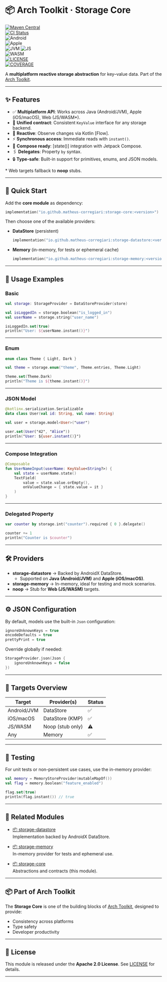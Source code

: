 # 📦 Arch Toolkit · Storage Core

[![Maven Central][badge-maven]][link-maven]  
[![CI Status][badge-ci]][link-ci]  
![Android][badge-android]  
![Apple][badge-apple]  
![JVM][badge-jvm]
![JS][badge-js]  
![WASM][badge-wasm]  
[![LICENSE][badge-license]][link-license]  
[![COVERAGE][badge-coverage]][link-coverage]

A **multiplatform reactive storage abstraction** for key–value data.
Part of the [Arch Toolkit](https://github.com/matheus-corregiari/arch-toolkit).

---

## ✨ Features

* ✅ **Multiplatform API**: Works across Java (Android/JVM), Apple (iOS/macOS), Web (JS/WASM\*).
* 🎯 **Unified contract**: Consistent `KeyValue` interface for any storage backend.
* 🔄 **Reactive**: Observe changes via Kotlin \[Flow].
* ⚡ **Synchronous access**: Immediate reads with `instant()`.
* 🧩 **Compose ready**: \[state()] integration with Jetpack Compose.
* 🖇️ **Delegates**: Property `by` syntax.
* 🔒 **Type-safe**: Built-in support for primitives, enums, and JSON models.

\* Web targets fallback to **noop** stubs.

---

## 🚀 Quick Start

Add the **core module** as dependency:

```kotlin
implementation("io.github.matheus-corregiari:storage-core:<version>")
```

Then choose one of the available providers:

* **DataStore** (persistent)

  ```kotlin
  implementation("io.github.matheus-corregiari:storage-datastore:<version>")
  ```
* **Memory** (in-memory, for tests or ephemeral cache)

  ```kotlin
  implementation("io.github.matheus-corregiari:storage-memory:<version>")
  ```

---

## 📖 Usage Examples

### Basic

```kotlin
val storage: StorageProvider = DataStoreProvider(store)

val isLoggedIn = storage.boolean("is_logged_in")
val userName = storage.string("user_name")

isLoggedIn.set(true)
println("User: ${userName.instant()}")
```

---

### Enum

```kotlin
enum class Theme { Light, Dark }

val theme = storage.enum("theme", Theme.entries, Theme.Light)

theme.set(Theme.Dark)
println("Theme is ${theme.instant()}")
```

---

### JSON Model

```kotlin
@kotlinx.serialization.Serializable
data class User(val id: String, val name: String)

val user = storage.model<User>("user")

user.set(User("42", "Alice"))
println("User: ${user.instant()}")
```

---

### Compose Integration

```kotlin
@Composable
fun UserNameInput(userName: KeyValue<String?>) {
    val state = userName.state()
    TextField(
        value = state.value.orEmpty(),
        onValueChange = { state.value = it }
    )
}
```

---

### Delegated Property

```kotlin
var counter by storage.int("counter").required { 0 }.delegate()

counter += 1
println("Counter is $counter")
```

---

## 🛠️ Providers

* **storage-datastore** → Backed by AndroidX DataStore.
    * Supported on **Java (Android/JVM)** and **Apple (iOS/macOS)**.
* **storage-memory** → In-memory, ideal for testing and mock scenarios.
* **noop** → Stub for **Web (JS/WASM)** targets.

---

## ⚙️ JSON Configuration

By default, models use the built-in `Json` configuration:

```kotlin
ignoreUnknownKeys = true
encodeDefaults = true
prettyPrint = true
```

Override globally if needed:

```kotlin
StorageProvider.json(Json {
    ignoreUnknownKeys = false
})
```

---

## 🧩 Targets Overview

| Target      | Provider(s)      | Status |
|-------------|------------------|--------|
| Android/JVM | DataStore        | ✅      |
| iOS/macOS   | DataStore (KMP)  | ✅      |
| JS/WASM     | Noop (stub only) | ⚠️     |
| Any         | Memory           | ✅      |

---

## 🧪 Testing

For unit tests or non-persistent use cases, use the in-memory provider:

```kotlin
val memory = MemoryStoreProvider(mutableMapOf())
val flag = memory.boolean("feature_enabled")

flag.set(true)
println(flag.instant()) // true
```

---

## 🔗 Related Modules

- [📦 storage-datastore](../storage-datastore)  
  Implementation backed by AndroidX DataStore.

- [📦 storage-memory](../storage-memory)  
  In-memory provider for tests and ephemeral use.

- [📦 storage-core](../storage-core)  
  Abstractions and contracts (this module).

---

## 📦 Part of Arch Toolkit

The **Storage Core** is one of the building blocks
of [Arch Toolkit](https://github.com/matheus-corregiari/arch-toolkit), designed to provide:

* Consistency across platforms
* Type safety
* Developer productivity

---

## 📄 License

This module is released under the **Apache 2.0 License**.
See [LICENSE](../../../LICENSE.md) for details.

---

[link-maven]: https://search.maven.org/artifact/io.github.matheus-corregiari/storage-core

[link-ci]: https://github.com/matheus-corregiari/arch-toolkit/actions/workflows/generate-tag.yml

[link-license]: ../../../LICENSE.md

[link-coverage]: https://codecov.io/gh/matheus-corregiari/arch-toolkit

[badge-android]: http://img.shields.io/badge/-android-6EDB8D.svg?style=flat

[badge-apple]: http://img.shields.io/badge/-apple-000000.svg?style=flat

[badge-js]: http://img.shields.io/badge/-js-F7DF1E.svg?style=flat

[badge-wasm]: http://img.shields.io/badge/-wasm-654FF0.svg?style=flat

[badge-jvm]: http://img.shields.io/badge/-jvm-DB413D.svg?style=flat

[badge-maven]: https://img.shields.io/maven-central/v/io.github.matheus-corregiari/storage-core.svg

[badge-ci]: https://github.com/matheus-corregiari/arch-toolkit/actions/workflows/generate-tag.yml/badge.svg

[badge-license]: https://img.shields.io/github/license/matheus-corregiari/arch-toolkit

[badge-coverage]: https://img.shields.io/codecov/c/github/matheus-corregiari/arch-toolkit

```